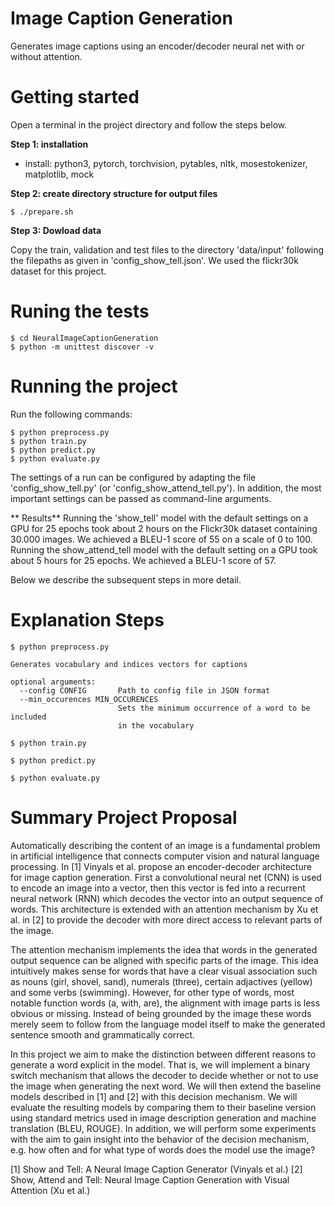 # Image Caption Generation
Generates image captions using an encoder/decoder neural net with or without attention.


# Getting started

Open a terminal in the project directory and follow the steps below.

**Step 1: installation**

* install: python3, pytorch, torchvision, pytables, nltk, mosestokenizer, matplotlib, mock

**Step 2: create directory structure for output files**

```console
$ ./prepare.sh
```

**Step 3: Dowload data**

Copy the train, validation and test files to the directory 
'data/input' following the filepaths as given in 'config\_show\_tell.json'. 
We used the flickr30k dataset for this project.


# Runing the tests

```console
$ cd NeuralImageCaptionGeneration
$ python -m unittest discover -v
```

# Running the project

Run the following commands:

```console
$ python preprocess.py 
$ python train.py
$ python predict.py
$ python evaluate.py
```

The settings of a run can be configured by adapting the file 'config\_show\_tell.py' (or 'config\_show\_attend\_tell.py'). In addition, the most important settings can be passed as command-line arguments.


** Results**
Running the 'show\_tell' model with the default settings on a GPU for 25 epochs took about 2 hours on the Flickr30k dataset containing 30.000 images. We achieved a BLEU-1 score of 55 on a scale of 0 to 100. Running the show\_attend\_tell model with the default setting on a GPU took about 5 hours for 25 epochs. We achieved a BLEU-1 score of 57.

Below we describe the subsequent steps in more detail.

# Explanation Steps


```console
$ python preprocess.py 

Generates vocabulary and indices vectors for captions

optional arguments:
  --config CONFIG       Path to config file in JSON format
  --min_occurences MIN_OCCURENCES
                        Sets the minimum occurrence of a word to be included
                        in the vocabulary

```

```console
$ python train.py
```
```console
$ python predict.py
```

```console
$ python evaluate.py
```

# Summary Project Proposal

Automatically describing the content of an image is a fundamental problem in artificial intelligence that connects computer vision and natural language processing. In [1] Vinyals et al. propose an encoder-decoder architecture for image caption generation. First a convolutional neural net (CNN) is used to encode an image into a vector, then this vector is fed into a recurrent neural network (RNN) which decodes the vector into an output sequence of words. This architecture is extended with an attention mechanism by Xu et al. in [2] to provide the decoder with more direct access to relevant parts of the image.

The attention mechanism implements the idea that words in the generated output sequence can be aligned with specific parts of the image. This idea intuitively makes sense for words that have a clear visual association such as nouns (girl, shovel, sand), numerals (three), certain adjactives (yellow) and some verbs (swimming). However, for other type of words, most notable function words (a, with, are), the alignment with image parts is less obvious or missing. Instead of being grounded by the image these words merely seem to follow from the language model itself to make the generated sentence smooth and grammatically correct.

In this project we aim to make the distinction between different reasons to generate a word explicit in the model. That is, we will implement a binary switch mechanism that allows the decoder to decide whether or not to use the image when generating the next word. We will then extend the baseline models described in [1] and [2] with this decision mechanism. We will evaluate the resulting models by comparing them to their baseline version using standard metrics used in image description generation and machine translation (BLEU, ROUGE). In addition, we will perform some experiments with the aim to gain insight into the behavior of the decision mechanism, e.g. how often and for what type of words does the model use the image?
  
[1] Show and Tell: A Neural Image Caption Generator (Vinyals et al.)
[2] Show, Attend and Tell: Neural Image Caption Generation with Visual Attention (Xu et al.)

